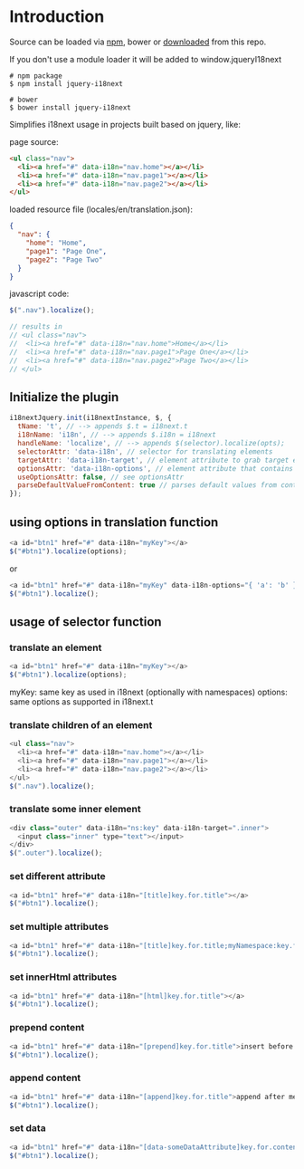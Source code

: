 # Introduction

Source can be loaded via [npm](https://www.npmjs.com/package/jquery-i18next), bower or [downloaded](https://github.com/i18next/jquery-i18next/blob/master/i18next-jquery.min.js) from this repo.

If you don't use a module loader it will be added to window.jqueryI18next

```
# npm package
$ npm install jquery-i18next

# bower
$ bower install jquery-i18next
```

Simplifies i18next usage in projects built based on jquery, like:

page source:

```html
<ul class="nav">
  <li><a href="#" data-i18n="nav.home"></a></li>
  <li><a href="#" data-i18n="nav.page1"></a></li>
  <li><a href="#" data-i18n="nav.page2"></a></li>
</ul>
```

loaded resource file (locales/en/translation.json):

```json
{
  "nav": {
    "home": "Home",
    "page1": "Page One",
    "page2": "Page Two"
  }
}
```

javascript code:

```js
$(".nav").localize();

// results in
// <ul class="nav">
//  <li><a href="#" data-i18n="nav.home">Home</a></li>
//  <li><a href="#" data-i18n="nav.page1">Page One</a></li>
//  <li><a href="#" data-i18n="nav.page2">Page Two</a></li>
// </ul>
```

## Initialize the plugin

```js
i18nextJquery.init(i18nextInstance, $, {
  tName: 't', // --> appends $.t = i18next.t
  i18nName: 'i18n', // --> appends $.i18n = i18next
  handleName: 'localize', // --> appends $(selector).localize(opts);
  selectorAttr: 'data-i18n', // selector for translating elements
  targetAttr: 'data-i18n-target', // element attribute to grab target element to translate (if diffrent then itself)
  optionsAttr: 'data-i18n-options', // element attribute that contains options, will load/set if useOptionsAttr = true
  useOptionsAttr: false, // see optionsAttr
  parseDefaultValueFromContent: true // parses default values from content ele.val or ele.text
});
```

## using options in translation function

```js
<a id="btn1" href="#" data-i18n="myKey"></a>
$("#btn1").localize(options);
```

or

```js
<a id="btn1" href="#" data-i18n="myKey" data-i18n-options="{ 'a': 'b' }"></a>
$("#btn1").localize();
```

## usage of selector function

### translate an element

```js
<a id="btn1" href="#" data-i18n="myKey"></a>
$("#btn1").localize(options);
```

myKey: same key as used in i18next (optionally with namespaces)
options: same options as supported in i18next.t

### translate children of an element

```js
<ul class="nav">
  <li><a href="#" data-i18n="nav.home"></a></li>
  <li><a href="#" data-i18n="nav.page1"></a></li>
  <li><a href="#" data-i18n="nav.page2"></a></li>
</ul>
$(".nav").localize();
```

### translate some inner element
```js
<div class="outer" data-i18n="ns:key" data-i18n-target=".inner">
  <input class="inner" type="text"></input>
</div>
$(".outer").localize();
```

### set different attribute
```js
<a id="btn1" href="#" data-i18n="[title]key.for.title"></a>
$("#btn1").localize();
```

### set multiple attributes
```js
<a id="btn1" href="#" data-i18n="[title]key.for.title;myNamespace:key.for.text"></a>
$("#btn1").localize();
```

### set innerHtml attributes
```js
<a id="btn1" href="#" data-i18n="[html]key.for.title"></a>
$("#btn1").localize();
```

### prepend content
```js
<a id="btn1" href="#" data-i18n="[prepend]key.for.title">insert before me, please!</a>
$("#btn1").localize();
```

### append content
```js
<a id="btn1" href="#" data-i18n="[append]key.for.title">append after me, please!</a>
$("#btn1").localize();
```

### set data
```js
<a id="btn1" href="#" data-i18n="[data-someDataAttribute]key.for.content"></a>
$("#btn1").localize();
```
